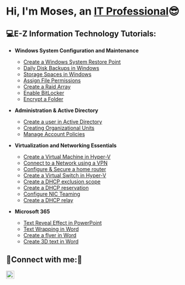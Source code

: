 <h1>Hi, I'm Moses, an <a href="https://www.linkedin.com/in/mosesestrada00/">IT Professional</a>😎</h1>

<h2>💻E-Z Information Technology Tutorials:</h2>

- <b>Windows System Configuration and Maintenance</b>
  - [Create a Windows System Restore Point](https://github.com/mosesestrada/restorepoint)
  - [Daily Disk Backups in Windows](https://github.com/mosesestrada/backup)
  - [Storage Spaces in Windows](https://github.com/mosesestrada/storagespaces)
  - [Assign File Permissions](https://github.com/mosesestrada/filepermissions)
  - [Create a Raid Array](https://github.com/mosesestrada/RaidArray)
  - [Enable BitLocker](https://github.com/mosesestrada/BitLocker)
  - [Encrypt a Folder](https://github.com/mosesestrada/fileencrypt)
  
- <b>Administration & Active Directory</b>
  - [Create a user in Active Directory](https://github.com/mosesestrada/useraccounts)
  - [Creating Organizational Units](https://github.com/mosesestrada/organizationalunits)
  - [Manage Account Policies](https://github.com/mosesestrada/localsecuritypolicy)
  

- <b>Virtualization and Networking Essentials</b>
  - [Create a Virtual Machine in Hyper-V](https://github.com/mosesestrada/Virtualmachine)
  - [Connect to a Network using a VPN](https://github.com/mosesestrada/connectvpn)
  - [Configure & Secure a home router](https://github.com/mosesestrada/homerouter)
  - [Create a Virtual Switch in Hyper-V](https://github.com/mosesestrada/virtualswitch)
  - [Create a DHCP exclusion scope](https://github.com/mosesestrada/ipexclusion)
  - [Create a DHCP reservation](https://github.com/mosesestrada/ipreservation)
  - [Configure NIC Teaming](https://github.com/mosesestrada/nicteaming)
  - [Create a DHCP relay](https://github.com/mosesestrada/dhcprelay)
  
- <b>Microsoft 365</b>
  - [Text Reveal Effect in PowerPoint](https://github.com/mosesestrada/textreveal)
  - [Text Wrapping in Word](https://github.com/mosesestrada/textwrap)
  - [Create a flyer in Word](https://github.com/mosesestrada/flyercreation)
  - [Create 3D text in Word](https://github.com/mosesestrada/3dtext)

<h2>🚨Connect with me:🚨</h2>


[<img align="left" alt="mosesestrada | LinkedIn" width="22px" src="https://cdn.jsdelivr.net/npm/simple-icons@v3/icons/linkedin.svg" />][linkedin]



[linkedin]: https://www.linkedin.com/in/mosesestrada00/

<!--

-->
